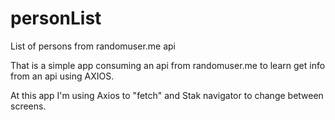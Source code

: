 # personList
List of persons from randomuser.me api

That is a simple app consuming an api from randomuser.me to learn get info from an api using AXIOS.

At this app I'm using Axios to "fetch" and Stak navigator to change between screens.

